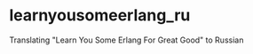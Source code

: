 learnyousomeerlang_ru
=====================

Translating "Learn You Some Erlang For Great Good" to Russian
